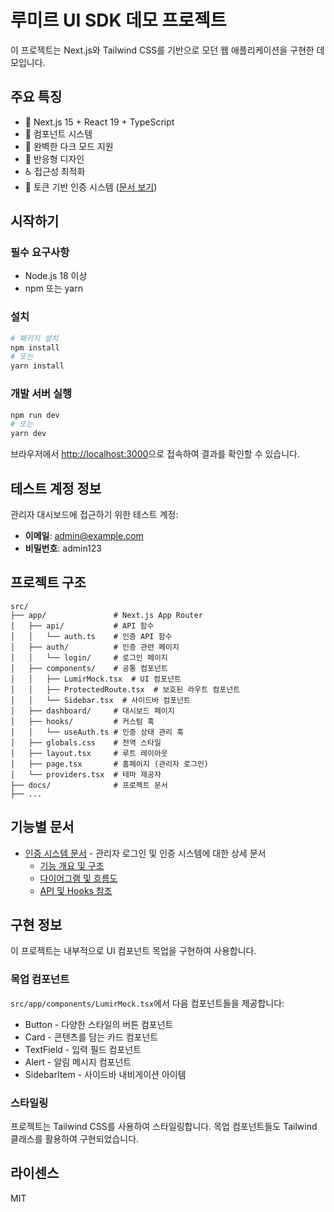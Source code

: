 # 루미르 UI SDK 데모 프로젝트

이 프로젝트는 Next.js와 Tailwind CSS를 기반으로 모던 웹 애플리케이션을 구현한 데모입니다.

## 주요 특징

- 💎 Next.js 15 + React 19 + TypeScript
- 🎨 컴포넌트 시스템
- 🌙 완벽한 다크 모드 지원
- 📱 반응형 디자인
- ♿ 접근성 최적화
- 🔐 토큰 기반 인증 시스템 ([문서 보기](./docs/README.md))

## 시작하기

### 필수 요구사항

- Node.js 18 이상
- npm 또는 yarn

### 설치

```bash
# 패키지 설치
npm install
# 또는
yarn install
```

### 개발 서버 실행

```bash
npm run dev
# 또는
yarn dev
```

브라우저에서 [http://localhost:3000](http://localhost:3000)으로 접속하여 결과를 확인할 수 있습니다.

## 테스트 계정 정보

관리자 대시보드에 접근하기 위한 테스트 계정:

- **이메일**: admin@example.com
- **비밀번호**: admin123

## 프로젝트 구조

```
src/
├── app/               # Next.js App Router
│   ├── api/           # API 함수
│   │   └── auth.ts    # 인증 API 함수
│   ├── auth/          # 인증 관련 페이지
│   │   └── login/     # 로그인 페이지
│   ├── components/    # 공통 컴포넌트
│   │   ├── LumirMock.tsx  # UI 컴포넌트
│   │   ├── ProtectedRoute.tsx  # 보호된 라우트 컴포넌트
│   │   └── Sidebar.tsx  # 사이드바 컴포넌트
│   ├── dashboard/     # 대시보드 페이지
│   ├── hooks/         # 커스텀 훅
│   │   └── useAuth.ts # 인증 상태 관리 훅
│   ├── globals.css    # 전역 스타일
│   ├── layout.tsx     # 루트 레이아웃
│   ├── page.tsx       # 홈페이지 (관리자 로그인)
│   └── providers.tsx  # 테마 제공자
├── docs/              # 프로젝트 문서
├── ...
```

## 기능별 문서

- [인증 시스템 문서](./docs/README.md) - 관리자 로그인 및 인증 시스템에 대한 상세 문서
  - [기능 개요 및 구조](./docs/admin-login-flow.md)
  - [다이어그램 및 흐름도](./docs/admin-auth-diagrams.md)
  - [API 및 Hooks 참조](./docs/admin-auth-api-reference.md)

## 구현 정보

이 프로젝트는 내부적으로 UI 컴포넌트 목업을 구현하여 사용합니다.

### 목업 컴포넌트

`src/app/components/LumirMock.tsx`에서 다음 컴포넌트들을 제공합니다:

- Button - 다양한 스타일의 버튼 컴포넌트
- Card - 콘텐츠를 담는 카드 컴포넌트
- TextField - 입력 필드 컴포넌트
- Alert - 알림 메시지 컴포넌트
- SidebarItem - 사이드바 내비게이션 아이템

### 스타일링

프로젝트는 Tailwind CSS를 사용하여 스타일링합니다. 목업 컴포넌트들도 Tailwind 클래스를 활용하여 구현되었습니다.

## 라이센스

MIT
